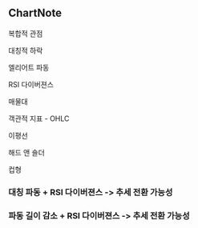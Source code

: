 ## ChartNote



복합적 관점

대칭적 하락

엘리어트 파동

RSI 다이버젼스

매물대 

객관적 지표 - OHLC 

이평선

해드 앤 숄더

컵형



### 대칭 파동 + RSI 다이버젼스 -> 추세 전환 가능성



### 파동 길이 감소 + RSI 다이버젼스 -> 추세 전환 가능성

